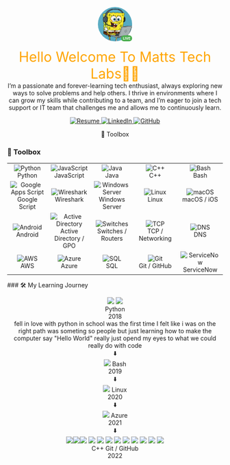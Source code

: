 <div align="center">
  <div style="position: relative; display: inline-block; width: 80px; height: 80px;">
    <img src="SpongeBob.png" alt="SpongeBob" width="80" height="80" style="border-radius: 50%;">
    <span style="position: absolute; bottom: 0; right: 0; background-color: #4CAF50; color: white; font-size: 8px; font-weight: bold; padding: 2px 4px; border-radius: 10px;">
      LIVE
    </span>
  </div>
</div>

<p align="center">
  <span style="font-size: 32px; color: orange;">Hello Welcome To Matts Tech Labs👋🏿</span><br>
  I’m a passionate and forever-learning tech enthusiast, always exploring new ways to solve problems and help others. I thrive in environments where I can grow my skills while contributing to a team, and I’m eager to join a tech support or IT team that challenges me and allows me to continuously learn.
</p>





<p align="center">
  <a href="Matthew_Gregory_Resume_TechSupportLead_v2.pdf">
    <img alt="Resume" src="https://img.shields.io/badge/📄_View_Resume-blue?style=for-the-badge">
  </a>
  <a href="https://linkedin.com/in/Mattgregory96">
    <img alt="LinkedIn" src="https://img.shields.io/badge/🔗_LinkedIn-0077B5?style=for-the-badge&logo=linkedin&logoColor=white">
  </a>
  <a href="https://github.com/Mattstechlabs">
    <img alt="GitHub" src="https://img.shields.io/badge/💻_GitHub-0077b5?style=for-the-badge&logo=github&logoColor=white">
  </a>
</p>
<p align="center">
🧰 Toolbox
</p>


### 🧰 Toolbox

<div align="center">

<table>
  <tr>
    <td align="center" width="100">
      <img src="https://cdn.jsdelivr.net/gh/devicons/devicon/icons/python/python-original.svg" width="50" alt="Python"/><br>Python
    </td>
    <td align="center" width="100">
      <img src="https://cdn.jsdelivr.net/gh/devicons/devicon/icons/javascript/javascript-original.svg" width="50" alt="JavaScript"/><br>JavaScript
    </td>
    <td align="center" width="100">
      <img src="https://cdn.jsdelivr.net/gh/devicons/devicon/icons/java/java-original.svg" width="50" alt="Java"/><br>Java
    </td>
    <td align="center" width="100">
      <img src="https://cdn.jsdelivr.net/gh/devicons/devicon/icons/cplusplus/cplusplus-original.svg" width="50" alt="C++"/><br>C++
    </td>
    <td align="center" width="100">
      <img src="https://cdn.jsdelivr.net/gh/devicons/devicon/icons/bash/bash-original.svg" width="50" alt="Bash"/><br>Bash
    </td>
  </tr>
  <tr>
    <td align="center" width="100">
      <img src="https://img.icons8.com/color/48/000000/google-logo.png" width="50" alt="Google Apps Script"/><br>Google Script
    </td>
    <td align="center" width="100">
      <img src="https://img.icons8.com/color/48/000000/wireshark.png" width="50" alt="Wireshark"/><br>Wireshark
    </td>
    <td align="center" width="100">
      <img src="https://cdn.jsdelivr.net/gh/devicons/devicon/icons/windows8/windows8-original.svg" width="50" alt="Windows Server"/><br>Windows Server
    </td>
    <td align="center" width="100">
      <img src="https://cdn.jsdelivr.net/gh/devicons/devicon/icons/linux/linux-original.svg" width="50" alt="Linux"/><br>Linux
    </td>
    <td align="center" width="100">
      <img src="https://cdn.jsdelivr.net/gh/devicons/devicon/icons/apple/apple-original.svg" width="50" alt="macOS"/><br>macOS / iOS
    </td>
  </tr>
  <tr>
    <td align="center" width="100">
      <img src="https://cdn.jsdelivr.net/gh/devicons/devicon/icons/android/android-original.svg" width="50" alt="Android"/><br>Android
    </td>
    <td align="center" width="100">
      <img src="https://img.icons8.com/ios-filled/50/000000/active-directory.png" width="50" alt="Active Directory"/><br>Active Directory / GPO
    </td>
    <td align="center" width="100">
      <img src="https://img.icons8.com/ios-filled/50/000000/switch.png" width="50" alt="Switches"/><br>Switches / Routers
    </td>
    <td align="center" width="100">
      <img src="https://img.icons8.com/ios-filled/50/000000/network.png" width="50" alt="TCP"/><br>TCP / Networking
    </td>
    <td align="center" width="100">
      <img src="https://img.icons8.com/fluency/48/domain.png" width="50" alt="DNS"/><br>DNS
    </td>
  </tr>
  <tr>
    <td align="center" width="100">
      <img src="https://cdn.jsdelivr.net/gh/devicons/devicon/icons/amazonwebservices/amazonwebservices-original.svg" width="50" alt="AWS"/><br>AWS
    </td>
    <td align="center" width="100">
      <img src="https://cdn.jsdelivr.net/gh/devicons/devicon/icons/azure/azure-original.svg" width="50" alt="Azure"/><br>Azure
    </td>
    <td align="center" width="100">
      <img src="https://cdn.jsdelivr.net/gh/devicons/devicon/icons/mysql/mysql-original.svg" width="50" alt="SQL"/><br>SQL
    </td>
    <td align="center" width="100">
      <img src="https://cdn.jsdelivr.net/gh/devicons/devicon/icons/git/git-original.svg" width="50" alt="Git"/><br>Git / GitHub
    </td>
    <td align="center" width="100">
      <img src="https://img.icons8.com/color/96/servicenow.png" width="50" alt="ServiceNow"/><br>ServiceNow
    </td>
  </tr>
</table>

</div>
### 🛠️ My Learning Journey

<div align="center">

<img src="https://cdn.jsdelivr.net/gh/devicons/devicon/icons/python/python-original.svg" width="40"/> <img src="https://cdn.jsdelivr.net/gh/devicons/devicon/icons/bash/bash-original.svg" width="40"/> <br> Python <br> 2018 <br> fell in love with python in school was the first time I felt like i was on the right path was someting so people but just learning how to make the computer say "Hello World" really just opend my eyes to what we could really do with code   
⬇️  
<img src="https://cdn.jsdelivr.net/gh/devicons/devicon/icons/bash/bash-original.svg" width="40"/> Bash <br> 2019  
⬇️  
<img src="https://cdn.jsdelivr.net/gh/devicons/devicon/icons/linux/linux-original.svg" width="40"/> Linux <br> 2020  
⬇️  
<img src="https://cdn.jsdelivr.net/gh/devicons/devicon/icons/azure/azure-original.svg" width="40"/> Azure <br> 2021  
⬇️  
<img src="https://cdn.jsdelivr.net/gh/devicons/devicon/icons/git/git-original.svg" width="40"/><img src="https://cdn.jsdelivr.net/gh/devicons/devicon/icons/cplusplus/cplusplus-original.svg" width="40"/><img src="https://cdn.jsdelivr.net/gh/devicons/devicon/icons/python/python-original.svg" width="40"/> <img src="https://cdn.jsdelivr.net/gh/devicons/devicon/icons/bash/bash-original.svg" width="40"/>   <img src="https://cdn.jsdelivr.net/gh/devicons/devicon/icons/cplusplus/cplusplus-original.svg" width="40"/>
  <img src="https://cdn.jsdelivr.net/gh/devicons/devicon/icons/ruby/ruby-original.svg" width="40"/>
  <img src="https://cdn.jsdelivr.net/gh/devicons/devicon/icons/r/r-original.svg" width="40"/>
  <img src="https://cdn.jsdelivr.net/gh/devicons/devicon/icons/autocad/autocad-original.svg" width="40"/>
  <img src="https://cdn.jsdelivr.net/gh/devicons/devicon/icons/java/java-original.svg" width="40"/>
  <img src="https://cdn.jsdelivr.net/gh/devicons/devicon/icons/javascript/javascript-original.svg" width="40"/>
  <img src="https://cdn.jsdelivr.net/gh/devicons/devicon/icons/html5/html5-original.svg" width="40"/>
  <img src="https://cdn.jsdelivr.net/gh/devicons/devicon/icons/php/php-original.svg" width="40"/><br>
C++ Git / GitHub <br> 2022  

</div>
